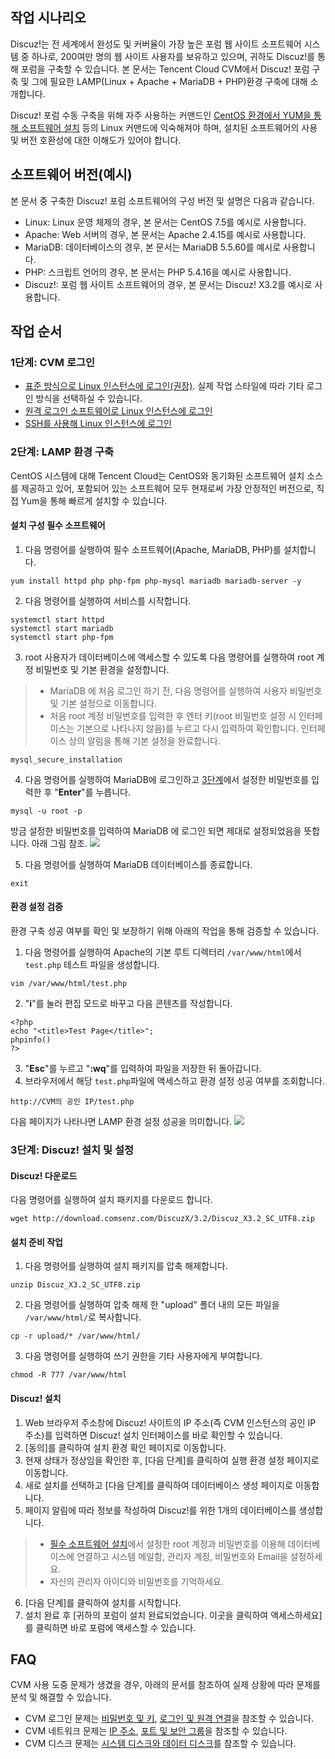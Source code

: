 ## 작업 시나리오

Discuz!는 전 세계에서 완성도 및 커버율이 가장 높은 포럼 웹 사이트 소프트웨어 시스템 중 하나로, 200여만 명의 웹 사이트 사용자를 보유하고 있으며, 귀하도 Discuz!를 통해 포럼을 구축할 수 있습니다. 본 문서는 Tencent Cloud CVM에서 Discuz! 포럼 구축 및 그에 필요한 LAMP(Linux + Apache + MariaDB + PHP)환경 구축에 대해 소개합니다.


Discuz! 포럼 수동 구축을 위해 자주 사용하는 커맨드인 [CentOS 환경에서 YUM을 통해 소프트웨어 설치](https://intl.cloud.tencent.com/document/product/213/2046) 등의 Linux 커맨드에 익숙해져야 하며, 설치된 소프트웨어의 사용 및 버전 호환성에 대한 이해도가 있어야 합니다.

## 소프트웨어 버전(예시)
본 문서 중 구축한 Discuz! 포럼 소프트웨어의 구성 버전 및 설명은 다음과 같습니다.
- Linux: Linux 운영 체제의 경우, 본 문서는 CentOS 7.5를 예시로 사용합니다.
- Apache: Web 서버의 경우, 본 문서는 Apache 2.4.15를 예시로 사용합니다.
- MariaDB: 데이터베이스의 경우, 본 문서는 MariaDB 5.5.60를 예시로 사용합니다.
- PHP: 스크립트 언어의 경우, 본 문서는 PHP 5.4.16을 예시로 사용합니다.
- Discuz!: 포럼 웹 사이트 소프트웨어의 경우, 본 문서는 Discuz! X3.2를 예시로 사용합니다.


## 작업 순서
### 1단계: CVM 로그인
- [표준 방식으로 Linux 인스턴스에 로그인(권장)](https://intl.cloud.tencent.com/document/product/213/5436). 실제 작업 스타일에 따라 기타 로그인 방식을 선택하실 수 있습니다.
- [원격 로그인 소프트웨어로 Linux 인스턴스에 로그인](https://intl.cloud.tencent.com/document/product/213/32502)
- [SSH를 사용해 Linux 인스턴스에 로그인](https://intl.cloud.tencent.com/document/product/213/32501)



### 2단계: LAMP 환경 구축 

CentOS 시스템에 대해 Tencent Cloud는 CentOS와 동기화된 소프트웨어 설치 소스를 제공하고 있어, 포함되어 있는 소프트웨어 모두 현재로써 가장 안정적인 버전으로, 직접 Yum을 통해 빠르게 설치할 수 있습니다.

<span id="InstallNecessarySoftware"></span>
#### 설치 구성 필수 소프트웨어
1. 다음 명령어를 실행하여 필수 소프트웨어(Apache, MariaDB, PHP)를 설치합니다.
```
yum install httpd php php-fpm php-mysql mariadb mariadb-server -y
```
2. 다음 명령어를 실행하여 서비스를 시작합니다.
```
systemctl start httpd
systemctl start mariadb
systemctl start php-fpm
```
3. <span id="step3"></span>root 사용자가 데이터베이스에 액세스할 수 있도록 다음 명령어를 실행하여 root 계정 비밀번호 및 기본 환경을 설정합니다.
>
>- MariaDB 에 처음 로그인 하기 전, 다음 명령어를 실행하여 사용자 비밀번호 및 기본 설정으로 이동합니다.
>- 처음 root 계정 비밀번호를 입력한 후 엔터 키(root 비밀번호 설정 시 인터페이스는 기본으로 나타나지 않음)를 누르고 다시 입력하여 확인합니다. 인터페이스 상의 알림을 통해 기본 설정을 완료합니다.
> 
```
mysql_secure_installation
```
4. 다음 명령어를 실행하여 MariaDB에 로그인하고 [3단계](#step3)에서 설정한 비밀번호를 입력한 후 "**Enter**"를 누릅니다.
```
mysql -u root -p
``` 
방금 설정한 비밀번호를 입력하여 MariaDB 에 로그인 되면 제대로 설정되었음을 뜻합니다. 아래 그림 참조.
![](https://main.qcloudimg.com/raw/e22b91cc30bf4155436ab398ee44502a.png)

5. 다음 명령어를 실행하여 MariaDB 데이터베이스를 종료합니다.
```
exit
```

#### 환경 설정 검증

환경 구축 성공 여부를 확인 및 보장하기 위해 아래의 작업을 통해 검증할 수 있습니다.
1. 다음 명령어를 실행하여 Apache의 기본 루트 디렉터리 `/var/www/html`에서 `test.php` 테스트 파일을 생성합니다.
```
vim /var/www/html/test.php
```
2. "**i**"를 눌러 편집 모드로 바꾸고 다음 콘텐츠를 작성합니다.
```
<?php
echo "<title>Test Page</title>";
phpinfo()
?>
```
3. "**Esc**"를 누르고 "**:wq**"를 입력하여 파일을 저장한 뒤 돌아갑니다.
4. 브라우저에서 해당 `test.php`파일에 액세스하고 환경 설정 성공 여부를 조회합니다.
```
http://CVM의 공인 IP/test.php 
```
다음 페이지가 나타나면 LAMP 환경 설정 성공을 의미합니다.
![](https://main.qcloudimg.com/raw/f511b15ac3016d710c2b1f833e69448d.png)



<span id="InstallDiscuz"></span>
### 3단계: Discuz! 설치 및 설정  

#### Discuz! 다운로드 
다음 명령어를 실행하여 설치 패키지를 다운로드 합니다.
```
wget http://download.comsenz.com/DiscuzX/3.2/Discuz_X3.2_SC_UTF8.zip
```

#### 설치 준비 작업
1. 다음 명령어를 실행하여 설치 패키지를 압축 해제합니다.
```
unzip Discuz_X3.2_SC_UTF8.zip
```
2. 다음 명령어를 실행하여 압축 해제 한 "upload" 폴더 내의 모든 파일을 `/var/www/html/`로 복사합니다.
```
cp -r upload/* /var/www/html/
```
3. 다음 명령어를 실행하여 쓰기 권한을 기타 사용자에게 부여합니다.
```
chmod -R 777 /var/www/html
```

#### Discuz! 설치
1. Web 브라우저 주소창에 Discuz! 사이트의 IP 주소(즉 CVM 인스턴스의 공인 IP 주소)를 입력하면 Discuz! 설치 인터페이스를 바로 확인할 수 있습니다. <!--아래 그림 참조
![설치 1](https://mc.qcloudimg.com/static/img/ad97b179b5b4977d86ca09a78ef05a7d/image.png)-->
2. [동의]를 클릭하여 설치 환경 확인 페이지로 이동합니다. <!--아래 그림 참조
![설치2](https://mc.qcloudimg.com/static/img/c5a521673ed6f1a3528ba67ca5886ee4/image.png)-->
3. 현재 상태가 정상임을 확인한 후, [다음 단계]를 클릭하여 실행 환경 설정 페이지로 이동합니다. <!--아래 그림 참조
![설치 3](https://mc.qcloudimg.com/static/img/11a44bd86bfdfcd1fe3dcce6e8f200e6/image.png)-->
4. 새로 설치를 선택하고 [다음 단계]를 클릭하여 데이터베이스 생성 페이지로 이동합니다. <!--아래 그림 참조
![설치 4 수정](https://mc.qcloudimg.com/static/img/5d5184cfb34f98d791c243273b910065/image.png)-->
5. 페이지 알림에 따라 정보를 작성하여 Discuz!를 위한 1개의 데이터베이스를 생성합니다.
>
>- [필수 소프트웨어 설치](#InstallNecessarySoftware)에서 설정한 root 계정과 비밀번호를 이용해 데이터베이스에 연결하고 시스템 메일함, 관리자 계정, 비밀번호와 Email을 설정하세요.
>- 자신의 관리자 아이디와 비밀번호를 기억하세요.
>
6. [다음 단계]를 클릭하여 설치를 시작합니다.
6. 설치 완료 후 [귀하의 포럼이 설치 완료되었습니다. 이곳을 클릭하여 액세스하세요]를 클릭하면 바로 포럼에 액세스할 수 있습니다. <!--아래 그림 참조
![설치 5](https://mc.qcloudimg.com/static/img/41dab1ec86120a565bdd790238f271da/image.png)-->


## FAQ
CVM 사용 도중 문제가 생겼을 경우, 아래의 문서를 참조하여 실제 상황에 따라 문제를 분석 및 해결할 수 있습니다.
- CVM 로그인 문제는 [비밀번호 및 키](https://intl.cloud.tencent.com/document/product/213/18120), [로그인 및 원격 연결](https://intl.cloud.tencent.com/document/product/213/17278)을 참조할 수 있습니다.
- CVM 네트워크 문제는 [IP 주소](https://intl.cloud.tencent.com/document/product/213/17285), [포트 및 보안 그룹](https://intl.cloud.tencent.com/document/product/213/2502)을 참조할 수 있습니다.
- CVM 디스크 문제는 [시스템 디스크와 데이터 디스크](https://intl.cloud.tencent.com/document/product/213/17351)를 참조할 수 있습니다.
 
